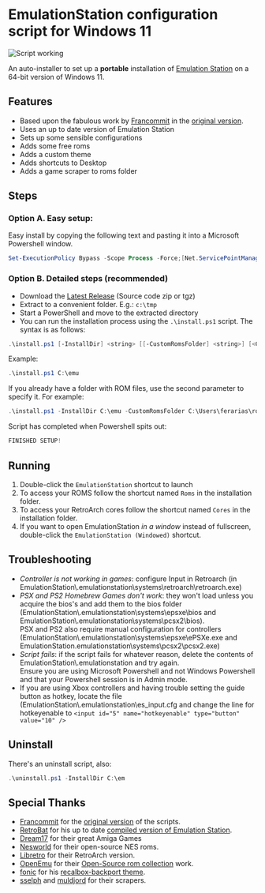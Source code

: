 # EmulationStation configuration script for Windows 11

![Script working](https://github.com/ferarias/emustation-winsetup/workflows/Build/badge.svg)

An auto-installer to set up a **portable** installation of [Emulation Station](http://www.emulationstation.org) on a 64-bit version of Windows 11.

## Features

- Based upon the fabulous work by [Francommit](https://github.com/Francommit) in the [original version](https://github.com/Francommit/win10_emulation_station).
- Uses an up to date version of Emulation Station
- Sets up some sensible configurations
- Adds some free roms
- Adds a custom theme 
- Adds shortcuts to Desktop
- Adds a game scraper to roms folder

## Steps

### Option A. Easy setup:

Easy install by copying the following text and pasting it into a Microsoft Powershell window.

```powershell
Set-ExecutionPolicy Bypass -Scope Process -Force;[Net.ServicePointManager]::SecurityProtocol = [Net.SecurityProtocolType]::Tls12;$tag = (Invoke-WebRequest "https://api.github.com/repos/ferarias/emustation-winsetup/releases" -UseBasicParsing | ConvertFrom-Json)[0].tag_name;Invoke-WebRequest "https://github.com/ferarias/emustation-winsetup/archive/$tag.zip" -OutFile "ESSetup.zip";Expand-Archive .\ESSetup.zip;Move-Item .\ESSetup\win* .\ESSetup\setup;.\ESSetup\setup\install.ps1
```

### Option B. Detailed steps (recommended)

- Download the [Latest Release](https://github.com/ferarias/emustation-winsetup/releases/latest) (Source code zip or tgz)
- Extract to a convenient folder. E.g.: `c:\tmp`
- Start a PowerShell and move to the extracted directory
- You can run the installation process using the `.\install.ps1` script. The syntax is as follows:  
```powershell
.\install.ps1 [-InstallDir] <string> [[-CustomRomsFolder] <string>] [<CommonParameters>]
```
Example:  
```powershell
.\install.ps1 C:\emu
```
If you already have a folder with ROM files, use the second parameter to specify it. For example:

```powershell
.\install.ps1 -InstallDir C:\emu -CustomRomsFolder C:\Users\ferarias\roms
```

Script has completed when Powershell spits out:

```powershell
FINISHED SETUP!
```

## Running

1. Double-click the `EmulationStation` shortcut to launch
2. To access your ROMS follow the shortcut named `Roms` in the installation folder.
3. To access your RetroArch cores follow the shortcut named `Cores` in the installation folder.
4. If you want to open EmulationStation *in a window* instead of fullscreen, double-click the `EmulationStation (Windowed)` shortcut.

## Troubleshooting

- _Controller is not working in games_: configure Input in Retroarch (in EmulationStation\\.emulationstation\systems\retroarch\retroarch.exe)
- _PSX and PS2 Homebrew Games don't work_: they won't load unless you acquire the bios's and add them to the bios folder (EmulationStation\\.emulationstation\systems\epsxe\bios and EmulationStation\\.emulationstation\systems\pcsx2\bios).  
  PSX and PS2 also require manual configuration for controllers (EmulationStation\\.emulationstation\systems\epsxe\ePSXe.exe and EmulationStation\.emulationstation\systems\pcsx2\pcsx2.exe)
- _Script fails_: if the script fails for whatever reason, delete the contents of EmulationStation\\.emulationstation and try again.  
  Ensure you are using Microsoft Powershell and not Windows Powershell and that your Powershell session is in Admin mode.
- If you are using Xbox controllers and having trouble setting the guide button as hotkey, locate the file (EmulationStation\\.emulationstation\es_input.cfg and change the line for hotkeyenable to ```<input id="5" name="hotkeyenable" type="button" value="10" />```

## Uninstall

There's an uninstall script, also:

```powershell
.\uninstall.ps1 -InstallDir C:\em   
```

## Special Thanks

- [Francommit](https://github.com/Francommit) for the [original version](https://github.com/Francommit/win10_emulation_station) of the scripts.
- [RetroBat](https://github.com/RetroBat-Official/) for his up to date [compiled version of Emulation Station](https://github.com/RetroBat-Official/EmulationStation).
- [Dream17](http://dream17.abime.net) for their great Amiga Games
- [Nesworld](http://www.nesworld.com/) for their open-source NES roms.
- [Libretro](https://www.libretro.com/) for their RetroArch version.
- [OpenEmu](https://github.com/OpenEmu/) for their [Open-Source rom collection](https://github.com/OpenEmu/OpenEmu-Update) work.
- [fonic](https://github.com/fonic/) for his [recalbox-backport theme](https://github.com/fonic/recalbox-backport).
- [sselph](https://github.com/sselph/scraper) and [muldjord](https://github.com/muldjord/skyscraper) for their scrapers.

